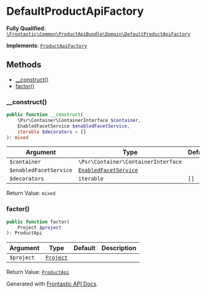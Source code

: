 #  DefaultProductApiFactory

**Fully Qualified**: [`\Frontastic\Common\ProductApiBundle\Domain\DefaultProductApiFactory`](../../../../src/php/ProductApiBundle/Domain/DefaultProductApiFactory.php)

**Implements**: [`ProductApiFactory`](ProductApiFactory.md)

## Methods

* [__construct()](#__construct)
* [factor()](#factor)

### __construct()

```php
public function __construct(
    \Psr\Container\ContainerInterface $container,
    EnabledFacetService $enabledFacetService,
    iterable $decorators = []
): mixed
```

Argument|Type|Default|Description
--------|----|-------|-----------
`$container`|`\Psr\Container\ContainerInterface`||
`$enabledFacetService`|[`EnabledFacetService`](ProductApi/EnabledFacetService.md)||
`$decorators`|`iterable`|`[]`|

Return Value: `mixed`

### factor()

```php
public function factor(
    Project $project
): ProductApi
```

Argument|Type|Default|Description
--------|----|-------|-----------
`$project`|[`Project`](../../ReplicatorBundle/Domain/Project.md)||

Return Value: [`ProductApi`](ProductApi.md)

Generated with [Frontastic API Docs](https://github.com/FrontasticGmbH/apidocs).
